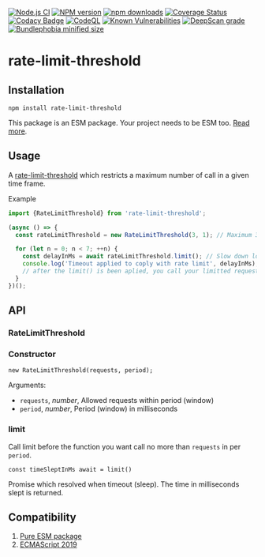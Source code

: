 [![Node.js CI](https://github.com/Borewit/rate-limit-threshold/actions/workflows/nodejs-ci.yml/badge.svg)](https://github.com/Borewit/rate-limit-threshold/actions/workflows/nodejs-ci.yml)
[![NPM version](https://img.shields.io/npm/v/rate-limit-threshold.svg)](https://npmjs.org/package/rate-limit-threshold)
[![npm downloads](http://img.shields.io/npm/dm/rate-limit-threshold.svg)](https://npmcharts.com/compare/rate-limit-threshold?interval=30&start=365)
[![Coverage Status](https://coveralls.io/repos/github/Borewit/rate-limit-threshold/badge.svg?branch=main)](https://coveralls.io/github/Borewit/rate-limit-threshold?branch=main)
[![Codacy Badge](https://app.codacy.com/project/badge/Grade/6f65f6e108fd47549a4117f91316e8cd)](https://app.codacy.com/gh/Borewit/rate-limit-threshold/dashboard?utm_source=gh&utm_medium=referral&utm_content=&utm_campaign=Badge_grade)
[![CodeQL](https://github.com/Borewit/rate-limit-threshold/actions/workflows/codeql.yml/badge.svg)](https://github.com/Borewit/rate-limit-threshold/actions/workflows/codeql.yml)
[![Known Vulnerabilities](https://snyk.io/test/github/Borewit/rate-limit-threshold/badge.svg?targetFile=package.json)](https://snyk.io/test/github/Borewit/rate-limit-threshold?targetFile=package.json)
[![DeepScan grade](https://deepscan.io/api/teams/5165/projects/25925/branches/818257/badge/grade.svg)](https://deepscan.io/dashboard#view=project&tid=5165&pid=25925&bid=818257)
[![Bundlephobia minified size](https://badgen.net/bundlephobia/min/rate-limit-threshold)](https://bundlephobia.com/package/rate-limit-threshold)

# rate-limit-threshold

## Installation

```shell
npm install rate-limit-threshold
```
This package is an ESM package. Your project needs to be ESM too. [Read more](https://gist.github.com/sindresorhus/a39789f98801d908bbc7ff3ecc99d99c).

## Usage

A [rate-limit-threshold](https://en.wikipedia.org/wiki/Rate_limiting) which restricts a maximum number of call in a given time frame. 

Example
```js
import {RateLimitThreshold} from 'rate-limit-threshold';

(async () => {
  const rateLimitThreshold = new RateLimitThreshold(3, 1); // Maximum 3 requests in 1 seconds

  for (let n = 0; n < 7; ++n) {
    const delayInMs = await rateLimitThreshold.limit(); // Slow down loop to comply with 20 call in 10 seconds
    console.log('Timeout applied to coply with rate limit', delayInMs);
    // after the limit() is been aplied, you call your limitted requested
  }
})();
```

## API

### RateLimitThreshold

### Constructor

`new RateLimitThreshold(requests, period);`

Arguments:
*  `requests`, _number_, Allowed requests within period (window) 
*  `period`, _number_, Period (window) in milliseconds

### limit

Call limit before the function you want call no more than `requests` in per `period`.

`const timeSleptInMs await = limit()`

Promise which resolved when timeout (sleep). The time in milliseconds slept is returned. 

## Compatibility 

1.  [Pure ESM package](https://gist.github.com/sindresorhus/a39789f98801d908bbc7ff3ecc99d99c)
2.  [ECMAScript 2019](https://262.ecma-international.org/10.0/)
